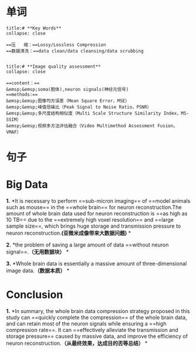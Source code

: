 # 单词
```ad-note
title:# **Key Words**
collapse: close

==压   缩：==Lossy/Lossless Compression
==数据清洗：==data clean/data cleansing/data scrubbing


```

```ad-note
title:# **Image quality assessment**
collapse: close

==content：==
&emsp;&emsp;soma(胞体),neuron signals(神经元信号)
==methods:==
&emsp;&emsp;图像均方误差（Mean Square Error，MSE）
&emsp;&emsp;峰值信噪比（Peak Signal to Noise Ratio，PSNR）
&emsp;&emsp;多尺度结构相似度（Multi Scale Structure Similarity Index，MS-SSIM）
&emsp;&emsp;视频多方法评估融合（Video Multimethod Assessment Fusion，VMAF）

```

# 句子
# Big Data
 **1.** *It is necessary to perform ==sub-micron imaging== of ==model animals such as mouse== in the ==whole brain== for neuron reconstruction.The amount of whole brain data used for neuron reconstruction is ==as high as 10 TB== due to the ==extremely high voxel resolution== and ==large sample size==, which brings huge storage and transmission pressure to neuron reconstruction.**(亚微米成像带来大数据问题)** *


**2.**  *the problem of saving a large amount of data ==without neuron signal==.**（无用数据块）** *

**3.**  *Whole brain data is essentially a massive amount of three-dimensional image data.**（数据本质）** *



# Conclusion
  **1.** *In summary, the whole brain data compression strategy proposed in this study can ==quickly complete the compression== of the whole brain data, and can retain most of the neuron signals while ensuring a ==high compression rate==. It can ==effectively alleviate the transmission and storage pressure== caused by massive data, and improve the efficiency of neuron reconstruction.**（从最终效果，达成目的否等总结）** *